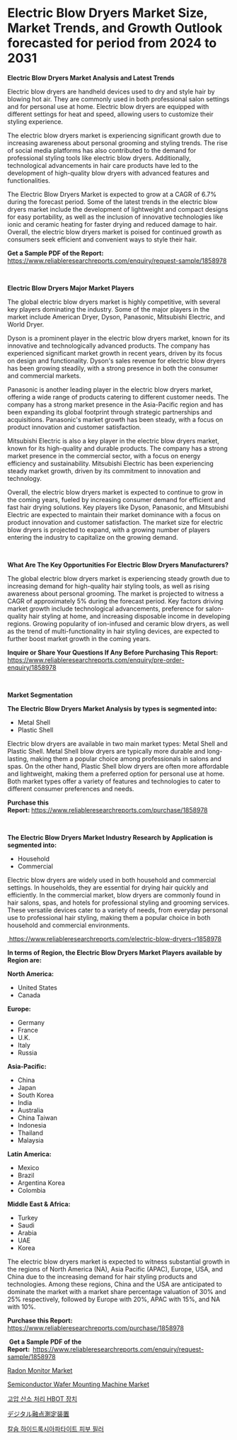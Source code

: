 <p><h1>Electric Blow Dryers Market Size, Market Trends, and Growth Outlook forecasted for period from 2024 to 2031</h1></p><p><strong>Electric Blow Dryers Market Analysis and Latest Trends</strong></p>
<p><p>Electric blow dryers are handheld devices used to dry and style hair by blowing hot air. They are commonly used in both professional salon settings and for personal use at home. Electric blow dryers are equipped with different settings for heat and speed, allowing users to customize their styling experience.</p><p>The electric blow dryers market is experiencing significant growth due to increasing awareness about personal grooming and styling trends. The rise of social media platforms has also contributed to the demand for professional styling tools like electric blow dryers. Additionally, technological advancements in hair care products have led to the development of high-quality blow dryers with advanced features and functionalities.</p><p>The Electric Blow Dryers Market is expected to grow at a CAGR of 6.7% during the forecast period. Some of the latest trends in the electric blow dryers market include the development of lightweight and compact designs for easy portability, as well as the inclusion of innovative technologies like ionic and ceramic heating for faster drying and reduced damage to hair. Overall, the electric blow dryers market is poised for continued growth as consumers seek efficient and convenient ways to style their hair.</p></p>
<p><strong>Get a Sample PDF of the Report:&nbsp;</strong> <a href="https://www.reliableresearchreports.com/enquiry/request-sample/1858978">https://www.reliableresearchreports.com/enquiry/request-sample/1858978</a></p>
<p>&nbsp;</p>
<p><strong>Electric Blow Dryers Major Market Players</strong></p>
<p><p>The global electric blow dryers market is highly competitive, with several key players dominating the industry. Some of the major players in the market include American Dryer, Dyson, Panasonic, Mitsubishi Electric, and World Dryer.</p><p>Dyson is a prominent player in the electric blow dryers market, known for its innovative and technologically advanced products. The company has experienced significant market growth in recent years, driven by its focus on design and functionality. Dyson's sales revenue for electric blow dryers has been growing steadily, with a strong presence in both the consumer and commercial markets.</p><p>Panasonic is another leading player in the electric blow dryers market, offering a wide range of products catering to different customer needs. The company has a strong market presence in the Asia-Pacific region and has been expanding its global footprint through strategic partnerships and acquisitions. Panasonic's market growth has been steady, with a focus on product innovation and customer satisfaction.</p><p>Mitsubishi Electric is also a key player in the electric blow dryers market, known for its high-quality and durable products. The company has a strong market presence in the commercial sector, with a focus on energy efficiency and sustainability. Mitsubishi Electric has been experiencing steady market growth, driven by its commitment to innovation and technology.</p><p>Overall, the electric blow dryers market is expected to continue to grow in the coming years, fueled by increasing consumer demand for efficient and fast hair drying solutions. Key players like Dyson, Panasonic, and Mitsubishi Electric are expected to maintain their market dominance with a focus on product innovation and customer satisfaction. The market size for electric blow dryers is projected to expand, with a growing number of players entering the industry to capitalize on the growing demand.</p></p>
<p>&nbsp;</p>
<p><strong>What Are The Key Opportunities For Electric Blow Dryers Manufacturers?</strong></p>
<p><p>The global electric blow dryers market is experiencing steady growth due to increasing demand for high-quality hair styling tools, as well as rising awareness about personal grooming. The market is projected to witness a CAGR of approximately 5% during the forecast period. Key factors driving market growth include technological advancements, preference for salon-quality hair styling at home, and increasing disposable income in developing regions. Growing popularity of ion-infused and ceramic blow dryers, as well as the trend of multi-functionality in hair styling devices, are expected to further boost market growth in the coming years.</p></p>
<p><strong>Inquire or Share Your Questions If Any Before Purchasing This Report:</strong> <a href="https://www.reliableresearchreports.com/enquiry/pre-order-enquiry/1858978">https://www.reliableresearchreports.com/enquiry/pre-order-enquiry/1858978</a></p>
<p>&nbsp;</p>
<p><strong>Market Segmentation</strong></p>
<p><strong>The Electric Blow Dryers Market Analysis by types is segmented into:</strong></p>
<p><ul><li>Metal Shell</li><li>Plastic Shell</li></ul></p>
<p><p>Electric blow dryers are available in two main market types: Metal Shell and Plastic Shell. Metal Shell blow dryers are typically more durable and long-lasting, making them a popular choice among professionals in salons and spas. On the other hand, Plastic Shell blow dryers are often more affordable and lightweight, making them a preferred option for personal use at home. Both market types offer a variety of features and technologies to cater to different consumer preferences and needs.</p></p>
<p><strong>Purchase this Report:&nbsp;</strong><a href="https://www.reliableresearchreports.com/purchase/1858978">https://www.reliableresearchreports.com/purchase/1858978</a></p>
<p>&nbsp;</p>
<p><strong>The Electric Blow Dryers Market Industry Research by Application is segmented into:</strong></p>
<p><ul><li>Household</li><li>Commercial</li></ul></p>
<p><p>Electric blow dryers are widely used in both household and commercial settings. In households, they are essential for drying hair quickly and efficiently. In the commercial market, blow dryers are commonly found in hair salons, spas, and hotels for professional styling and grooming services. These versatile devices cater to a variety of needs, from everyday personal use to professional hair styling, making them a popular choice in both household and commercial environments.</p></p>
<p><a href="https://www.reliableresearchreports.com/electric-blow-dryers-r1858978">&nbsp;https://www.reliableresearchreports.com/electric-blow-dryers-r1858978</a></p>
<p><strong>In terms of Region, the Electric Blow Dryers Market Players available by Region are:</strong></p>
<p>
    <p> <strong> North America: </strong>
        <ul>
            <li>United States</li>
            <li>Canada</li>
        </ul>
        </p> 
    <p> <strong> Europe: </strong>
        <ul>
            <li>Germany</li>
            <li>France</li>
            <li>U.K.</li>
            <li>Italy</li>
            <li>Russia</li>
        </ul>
        </p> 
    <p> <strong> Asia-Pacific: </strong>
        <ul>
            <li>China</li>
            <li>Japan</li>
            <li>South Korea</li>
            <li>India</li>
            <li>Australia</li>
            <li>China Taiwan</li>
            <li>Indonesia</li>
            <li>Thailand</li>
            <li>Malaysia</li>
        </ul>
        </p> 
    <p> <strong> Latin America: </strong>
        <ul>
            <li>Mexico</li>
            <li>Brazil</li>
            <li>Argentina Korea</li>
            <li>Colombia</li>
        </ul>
        </p> 
    <p> <strong> Middle East & Africa: </strong>
        <ul>
            <li>Turkey</li>
            <li>Saudi</li>
            <li>Arabia</li>
            <li>UAE</li>
            <li>Korea</li>
        </ul>
    </p>
    </p>
<p><p>The electric blow dryers market is expected to witness substantial growth in the regions of North America (NA), Asia Pacific (APAC), Europe, USA, and China due to the increasing demand for hair styling products and technologies. Among these regions, China and the USA are anticipated to dominate the market with a market share percentage valuation of 30% and 25% respectively, followed by Europe with 20%, APAC with 15%, and NA with 10%.</p></p>
<p><strong>Purchase this Report: </strong><a href="https://www.reliableresearchreports.com/purchase/1858978">https://www.reliableresearchreports.com/purchase/1858978</a></p>
<p>&nbsp;<strong>Get a Sample PDF of the Report:&nbsp;&nbsp;</strong><a href="https://www.reliableresearchreports.com/enquiry/request-sample/1858978">https://www.reliableresearchreports.com/enquiry/request-sample/1858978</a></p>
<p><strong></strong></p>
<p><p><a href="https://github.com/irfadac/Market-Research-Report-List-4/blob/main/radon-monitor-market.md">Radon Monitor Market</a></p><p><a href="https://www.linkedin.com/pulse/semiconductor-wafer-mounting-machine-industry-analysis-report-mkcrf?trackingId=Cm0NbSGAsE3JAdSccVN6pg%3D%3D">Semiconductor Wafer Mounting Machine Market</a></p><p><a href="https://github.com/PercyHagernes9778/Market-Research-Report-List-2/blob/main/2660007177052.md">고압 산소 처리 HBOT 장치</a></p><p><a href="https://github.com/schmahlson/Market-Research-Report-List-2/blob/main/2886570164161.md">デジタル融点測定装置</a></p><p><a href="https://github.com/rsg307664904/Market-Research-Report-List-2/blob/main/7957969177051.md">칼슘 하이드록시아파타이트 피부 필러</a></p></p>